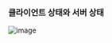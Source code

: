 ### 클라이언트 상태와 서버 상태
![image](https://github.com/chlangus/frontend-note/assets/139041897/30d84de1-e0fd-4bbb-9636-355f7f94a454)

